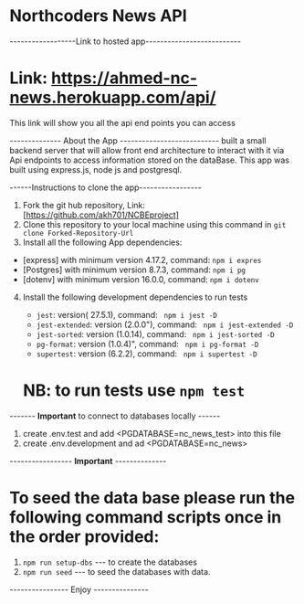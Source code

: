 # Northcoders News API

------------------Link to hosted app--------------------------

# Link: https://ahmed-nc-news.herokuapp.com/api/

This link will show you all the api end points you can access

-------------- About the App ---------------------------
built a small backend server that will allow front end architecture to
interact with it via Api endpoints to access information stored on the dataBase.
This app was built using express.js, node js and postgresql.

------Instructions to clone the app-----------------

1. Fork the git hub repository, Link: [https://github.com/akh701/NCBEproject]
2. Clone this repository to your local machine using this command in `git clone Forked-Repository-Url`
3. Install all the following App dependencies:

- [express] with minimum version 4.17.2, command: `npm i expres`
- [Postgres] with minimum version 8.7.3, command: `npm i pg`
- [dotenv] with minimum version 16.0.0, command: `npm i dotenv`

4. Install the following development dependencies to run tests

   - `jest`: version( 27.5.1), command: ` npm i jest -D`
   - `jest-extended`: version (2.0.0"), command: ` npm i jest-extended -D`
   - `jest-sorted`: version (1.0.14), command: ` npm i jest-sorted -D`
   - `pg-format`: version (1.0.4)", command: ` npm i pg-format -D`
   - `supertest`: version (6.2.2), command: ` npm i supertest -D`

   # NB: to run tests use `npm test`

------- **Important** to connect to databases locally ------

1. create .env.test and add <PGDATABASE=nc_news_test> into this file
2. create .env.development and ad <PGDATABASE=nc_news>

----------------- **Important** --------------

# To seed the data base please run the following command scripts once in the order provided:

1. `npm run setup-dbs` --- to create the databases
2. `npm run seed` --- to seed the databases with data.

---------------- Enjoy ---------------
